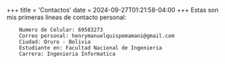 +++
title = 'Contactos'
date = 2024-09-27T01:21:58-04:00
+++
Estas son mis primeras lineas de contacto personal:
        
        Numero de Celular: 69583273
        Correo personal: henrymanuelquispemamani@gmail.com
        Ciudad: Oruro - Bolivia
        Estudiante en: Facultad Nacional de Ingenieria
        Carrera: Ingenieria Informatica

